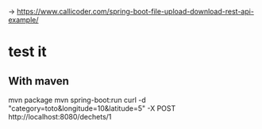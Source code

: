 -> https://www.callicoder.com/spring-boot-file-upload-download-rest-api-example/
# test it

## With maven
mvn package
mvn spring-boot:run
curl -d "category=toto&longitude=10&latitude=5" -X POST http://localhost:8080/dechets/1
